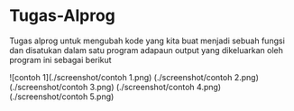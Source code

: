 # Tugas-Alprog

Tugas alprog untuk mengubah kode yang kita buat menjadi sebuah fungsi dan disatukan dalam satu program
adapaun output yang dikeluarkan oleh program ini sebagai berikut 

![contoh 1](./screenshot/contoh 1.png)
(./screenshot/contoh 2.png)
(./screenshot/contoh 3.png)
(./screenshot/contoh 4.png)
(./screenshot/contoh 5.png)
